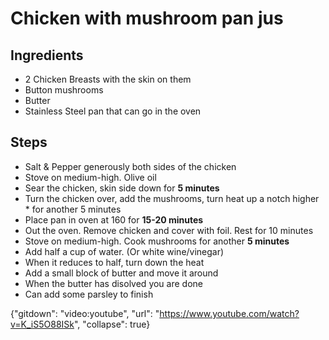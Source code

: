# Chicken with mushroom pan jus

## Ingredients
* 2 Chicken Breasts with the skin on them  
* Button mushrooms  
* Butter  
* Stainless Steel pan that can go in the oven  

## Steps
* Salt & Pepper generously both sides of the chicken  
* Stove on medium-high. Olive oil  
* Sear the chicken, skin side down for **5 minutes**  
* Turn the chicken over, add the mushrooms, turn heat up a notch higher  * for another 5 minutes  
* Place pan in oven at 160 for **15-20 minutes**  
* Out the oven. Remove chicken and cover with foil. Rest for 10 minutes  
* Stove on medium-high. Cook mushrooms for another **5 minutes**  
* Add half a cup of water. (Or white wine/vinegar)  
* When it reduces to half, turn down the heat  
* Add a small block of butter and move it around  
* When the butter has disolved you are done  
* Can add some parsley to finish  

{"gitdown": "video:youtube", "url": "https://www.youtube.com/watch?v=K_iS5O88ISk", "collapse": true}
